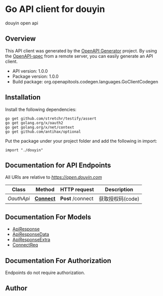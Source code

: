 # Go API client for douyin

douyin open api

## Overview
This API client was generated by the [OpenAPI Generator](https://openapi-generator.tech) project.  By using the [OpenAPI-spec](https://www.openapis.org/) from a remote server, you can easily generate an API client.

- API version: 1.0.0
- Package version: 1.0.0
- Build package: org.openapitools.codegen.languages.GoClientCodegen

## Installation

Install the following dependencies:

```shell
go get github.com/stretchr/testify/assert
go get golang.org/x/oauth2
go get golang.org/x/net/context
go get github.com/antihax/optional
```

Put the package under your project folder and add the following in import:

```golang
import "./douyin"
```

## Documentation for API Endpoints

All URIs are relative to *https://open.douyin.com*

Class | Method | HTTP request | Description
------------ | ------------- | ------------- | -------------
*OauthApi* | [**Connect**](docs/OauthApi.md#connect) | **Post** /connect | 获取授权码(code)


## Documentation For Models

 - [ApiResponse](docs/ApiResponse.md)
 - [ApiResponseData](docs/ApiResponseData.md)
 - [ApiResponseExtra](docs/ApiResponseExtra.md)
 - [ConnectReq](docs/ConnectReq.md)


## Documentation For Authorization

 Endpoints do not require authorization.



## Author



